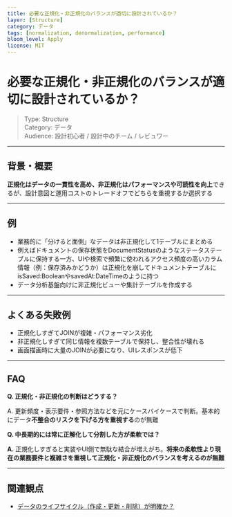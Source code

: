 ```yaml
---
title: 必要な正規化・非正規化のバランスが適切に設計されているか？
layer: [Structure]
category: データ
tags: [normalization, denormalization, performance]
bloom_level: Apply
license: MIT
---
```


# 必要な正規化・非正規化のバランスが適切に設計されているか？

> Type: Structure  
> Category: データ  
> Audience: 設計初心者 / 設計中のチーム / レビュワー

---

## 背景・概要

**正規化はデータの一貫性を高め、非正規化はパフォーマンスや可読性を向上**できるが、設計意図と運用コストのトレードオフでどちらを重視するか選択する

---

## 例

- 業務的に「分けると面倒」なデータは非正規化して1テーブルにまとめる
- 例えばドキュメントの保存状態をDocumentStatusのようなステータステーブルに保持する一方、UIや検索で頻繁に使われるアクセス頻度の高いカラム情報（例：保存済みかどうか）は正規化を崩してドキュメントテーブルにisSaved:BooleanやsavedAt:DateTimeのように持つ
- データ分析基盤向けに非正規化ビューや集計テーブルを作成する

---

## よくある失敗例

- 正規化しすぎてJOINが複雑・パフォーマンス劣化
- 非正規化しすぎて同じ情報を複数テーブルで保持し、整合性が壊れる
- 画面描画時に大量のJOINが必要になり、UIレスポンスが低下

---

## FAQ

**Q. 正規化・非正規化の判断はどうする？**

A. 更新頻度・表示要件・参照方法などを元にケースバイケースで判断。基本的にデータ**不整合のリスクを下げる方を重視する**のが無難

**Q. 中長期的には常に正解化して分割した方が柔軟では？**

**A.** 正規化しすぎると実装やUI側で無駄な結合が増えがち。**将来の柔軟性より現在の業務要件と複雑さを重視して正規化・非正規化のバランスを考えるのが無難**

---

## 関連観点

- [データのライフサイクル（作成・更新・削除）が明確か？](https://zenn.dev/kanaria007/articles/93a91d6aae66a1)

